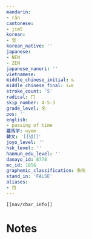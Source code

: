```yaml
---
mandarin:
- rǎn
cantonese:
- jim5
korean:
- 염
korean_native: ''
japanese:
- NEN
- ZEN
japanese_nanori: ''
vietnamese:
middle_chinese_initial: ȵ
middle_chinese_final: iᴇm
stroke_count: '5'
radical: 冂
skip_number: 4-5-3
grade_level: 名
pos: ''
english:
- passing of time
羅馬字: nyem
韓文: '[[념]]'
joyo_level: ''
hsk_level: ''
hanmun_edu_level: ''
danayo_id: 8778
mc_id: 1856
graphemic_classification: 象形
stand_in: 'FALSE'
aliases:
- 冄
---
```

```meta-bind-embed
[[nav/char_info]]
```

# Notes
